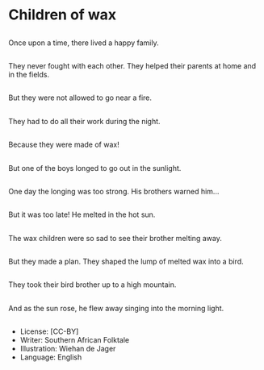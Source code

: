 # Children of wax

##
Once upon a time,
there lived a happy
family.

##
They never fought with
each other. They helped
their parents at home
and in the fields.

##
But they were not
allowed to go near a
fire.

##
They had to do all their
work during the night.

##
Because they were made of wax!

##
But one of the boys
longed to go out in the
sunlight.

##
One day the longing
was too strong. His
brothers warned him...

##
But it was too late!
He melted in the hot
sun.

##
The wax children were
so sad to see their
brother melting away.

##
But they made a plan.
They shaped the lump
of melted wax into a
bird.

##
They took their bird
brother up to a high
mountain.

##
And as the sun rose, he
flew away singing into
the morning light.

##
* License: [CC-BY]
* Writer: Southern African Folktale
* Illustration: Wiehan de Jager
* Language: English
